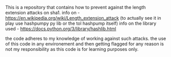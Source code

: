 This is a repository that contains how to prevent against the length extension attacks on sha1.
info on - https://en.wikipedia.org/wiki/Length_extension_attack (to actually see it in play use hashpumpy py lib or the tol hashpump itself)
info on the library used - https://docs.python.org/3/library/hashlib.html

the code adheres to my knowledge of working against such attacks.
the use of this code in any environement and then getting flagged for any reason is not my responsibility as this code is for learning purposes only.
